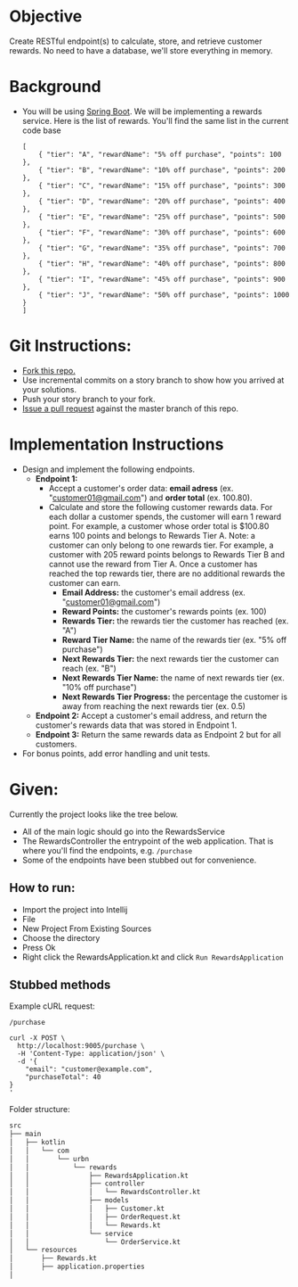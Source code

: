 # Objective
Create RESTful endpoint(s) to calculate, store, and retrieve customer rewards.
No need to have a database, we'll store everything in memory.

# Background
* You will be using [Spring Boot](https://spring.io/projects/spring-boot).
We will be implementing a rewards service. Here is the list of rewards. You'll find the same list in the current code base 
    ```
    [
        { "tier": "A", "rewardName": "5% off purchase", "points": 100 },
        { "tier": "B", "rewardName": "10% off purchase", "points": 200 },
        { "tier": "C", "rewardName": "15% off purchase", "points": 300 },
        { "tier": "D", "rewardName": "20% off purchase", "points": 400 },
        { "tier": "E", "rewardName": "25% off purchase", "points": 500 },
        { "tier": "F", "rewardName": "30% off purchase", "points": 600 },
        { "tier": "G", "rewardName": "35% off purchase", "points": 700 },
        { "tier": "H", "rewardName": "40% off purchase", "points": 800 },
        { "tier": "I", "rewardName": "45% off purchase", "points": 900 },
        { "tier": "J", "rewardName": "50% off purchase", "points": 1000 }
    ]
    ``` 

# Git Instructions:
* [Fork this repo.](https://help.github.com/articles/fork-a-repo/)
* Use incremental commits on a story branch to show how you arrived at your solutions.
* Push your story branch to your fork.
* [Issue a pull request](https://help.github.com/articles/using-pull-requests/) against the master branch of this repo.


# Implementation Instructions
* Design and implement the following endpoints.
    * **Endpoint 1:**
        * Accept a customer's order data: **email adress**  (ex. "customer01@gmail.com") and **order total** (ex. 100.80).
        * Calculate and store the following customer rewards data. For each dollar a customer spends, the customer will earn 1 reward point. For example, a customer whose order total is $100.80 earns 100 points and belongs to Rewards Tier A. Note: a customer can only belong to one rewards tier. For example, a customer with 205 reward points belongs to Rewards Tier B and cannot use the reward from Tier A. Once a customer has reached the top rewards tier, there are no additional rewards the customer can earn.
            * **Email Address:** the customer's email address (ex. "customer01@gmail.com")
            * **Reward Points:** the customer's rewards points (ex. 100)
            * **Rewards Tier:** the rewards tier the customer has reached (ex. "A")
            * **Reward Tier Name:** the name of the rewards tier (ex. "5% off purchase")
            * **Next Rewards Tier:** the next rewards tier the customer can reach (ex. "B")
            * **Next Rewards Tier Name:** the name of next rewards tier (ex. "10% off purchase")
            * **Next Rewards Tier Progress:** the percentage the customer is away from reaching the next rewards tier (ex. 0.5)
    * **Endpoint 2:** Accept a customer's email address, and return the customer's rewards data that was stored in Endpoint 1.
    * **Endpoint 3:** Return the same rewards data as Endpoint 2 but for all customers.
* For bonus points, add error handling and unit tests.

# Given:
Currently the project looks like the tree below.

* All of the main logic should go into the RewardsService
* The RewardsController the entrypoint of the web application. That is where you'll find the endpoints, e.g. `/purchase`
* Some of the endpoints have been stubbed out for convenience.

## How to run: 
 * Import the project into Intellij
 * File
 * New Project From Existing Sources 
 * Choose the directory
 * Press Ok
 * Right click the RewardsApplication.kt and click `Run RewardsApplication`

## Stubbed methods

Example cURL request: 


`/purchase`

```
curl -X POST \
  http://localhost:9005/purchase \
  -H 'Content-Type: application/json' \
  -d '{
	"email": "customer@example.com",
	"purchaseTotal": 40
}
'
```


Folder structure: 


```bash
src
├── main
│   ├── kotlin
│   │   └── com
│   │       └── urbn
│   │           └── rewards
│   │               ├── RewardsApplication.kt
│   │               ├── controller
│   │               │   └── RewardsController.kt
│   │               ├── models
│   │               │   ├── Customer.kt
│   │               │   ├── OrderRequest.kt
│   │               │   └── Rewards.kt
│   │               └── service
│   │                   └── OrderService.kt
│   └── resources
│       ├── Rewards.kt
│       ├── application.properties
│  
```
